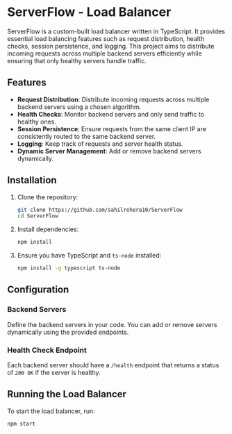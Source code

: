 # ServerFlow - Load Balancer

ServerFlow is a custom-built load balancer written in TypeScript. It provides essential load balancing features such as request distribution, health checks, session persistence, and logging. This project aims to distribute incoming requests across multiple backend servers efficiently while ensuring that only healthy servers handle traffic.

## Features

- **Request Distribution**: Distribute incoming requests across multiple backend servers using a chosen algorithm.
- **Health Checks**: Monitor backend servers and only send traffic to healthy ones.
- **Session Persistence**: Ensure requests from the same client IP are consistently routed to the same backend server.
- **Logging**: Keep track of requests and server health status.
- **Dynamic Server Management**: Add or remove backend servers dynamically.


## Installation

1. Clone the repository:

    ```bash
    git clone https://github.com/sahilrohera10/ServerFlow
    cd ServerFlow
    ```

2. Install dependencies:

    ```bash
    npm install
    ```

3. Ensure you have TypeScript and `ts-node` installed:

    ```bash
    npm install -g typescript ts-node
    ```

## Configuration

### Backend Servers

Define the backend servers in your code. You can add or remove servers dynamically using the provided endpoints.

### Health Check Endpoint

Each backend server should have a `/health` endpoint that returns a status of `200 OK` if the server is healthy.

## Running the Load Balancer

To start the load balancer, run:

```bash
npm start
